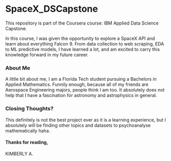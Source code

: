 # SpaceX_DSCapstone
This repository is part of the Coursera course: IBM Applied Data Science Capstone. 

In this course, I was given the opportunity to explore a SpaceX API and learn about everything Falcon 9.
From data collection to web scraping, EDA to ML predictive models, I have learned a lot, and am excited to carry this knowledge forward in my future career.

### About Me
A little bit about me, I am a Florida Tech student pursuing a Bachelors in Applied Mathematics. Funnily enough, because all of my friends are Aerospace Engineering majors, people think I am too. It absolutely does not help that I have a fascination for astronomy and astrophysics in general.

### Closing Thoughts?
This definitely is not the best project ever as it is a learning experience, but I absolutely will be finding other topics and datasets to psychoanalyse mathematically haha.


#### Thanks for reading,
KIMBERLY A.
